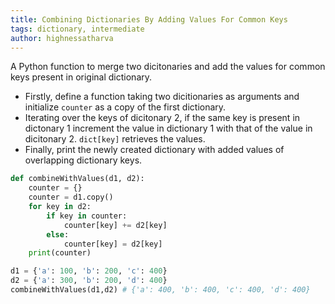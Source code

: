 ```yaml
---
title: Combining Dictionaries By Adding Values For Common Keys
tags: dictionary, intermediate
author: highnessatharva
---
```


A Python function to merge two dicitonaries and add the values for common keys present in original dictionary. 

- Firstly, define a function taking two dicitionaries as arguments and initialize `counter` as a copy of the first dictionary.
- Iterating over the keys of dicitonary 2, if the same key is present in dictonary 1 increment the value in dictionary 1 with that of the value in dicitonary 2. `dict[key]` retrieves the values.
- Finally, print the newly created dictionary with added values of overlapping dictionary keys.

```py
def combineWithValues(d1, d2):
    counter = {}
    counter = d1.copy()
    for key in d2:
        if key in counter:
            counter[key] += d2[key]
        else:
            counter[key] = d2[key]
    print(counter)
```

```py
d1 = {'a': 100, 'b': 200, 'c': 400}
d2 = {'a': 300, 'b': 200, 'd': 400}
combineWithValues(d1,d2) # {'a': 400, 'b': 400, 'c': 400, 'd': 400}
```

